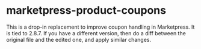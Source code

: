 marketpress-product-coupons
===========================

This is a drop-in replacement to improve coupon handling in Marketpress.  It is tied to 2.8.7.  If you have a different version, then do a diff between the original file and the edited one, and apply similar changes.
